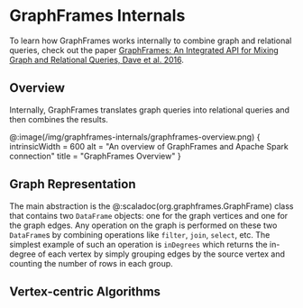 # GraphFrames Internals

To learn how GraphFrames works internally to combine graph and relational queries, check out the paper [GraphFrames: An Integrated API for Mixing Graph and Relational Queries, Dave et al. 2016](https://people.eecs.berkeley.edu/~matei/papers/2016/grades_graphframes.pdf).

## Overview

Internally, GraphFrames translates graph queries into relational queries and then combines the results.

@:image(/img/graphframes-internals/graphframes-overview.png) {
    intrinsicWidth = 600
    alt = "An overview of GraphFrames and Apache Spark connection"
    title = "GraphFrames Overview"
}

## Graph Representation

The main abstraction is the @:scaladoc(org.graphframes.GraphFrame) class that contains two `DataFrame` objects: one for the graph vertices and one for the graph edges. Any operation on the graph is performed on these two `DataFrame`s by combining operations like `filter`, `join`, `select`, etc. The simplest example of such an operation is `inDegrees` which returns the in-degree of each vertex by simply grouping edges by the source vertex and counting the number of rows in each group.

## Vertex-centric Algorithms

